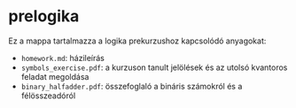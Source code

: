 # prelogika

Ez a mappa tartalmazza a logika prekurzushoz kapcsolódó anyagokat:

- ```homework.md```: házileírás
- ```symbols_exercise.pdf```: a kurzuson tanult jelölések és az utolsó kvantoros feladat megoldása
- ```binary_halfadder.pdf```: összefoglaló a bináris számokról és a félösszeadóról
